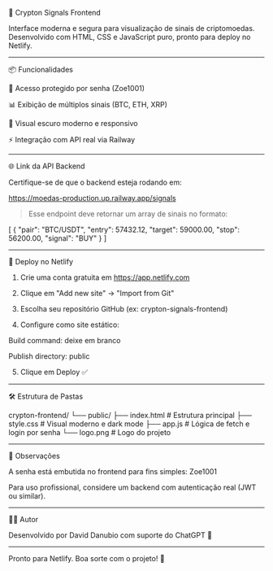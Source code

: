 🔮 Crypton Signals Frontend

Interface moderna e segura para visualização de sinais de criptomoedas. Desenvolvido com HTML, CSS e JavaScript puro, pronto para deploy no Netlify.


---

📦 Funcionalidades

🔐 Acesso protegido por senha (Zoe1001)

📊 Exibição de múltiplos sinais (BTC, ETH, XRP)

🌙 Visual escuro moderno e responsivo

⚡ Integração com API real via Railway



---

🌐 Link da API Backend

Certifique-se de que o backend esteja rodando em:

https://moedas-production.up.railway.app/signals

> Esse endpoint deve retornar um array de sinais no formato:



[
  {
    "pair": "BTC/USDT",
    "entry": 57432.12,
    "target": 59000.00,
    "stop": 56200.00,
    "signal": "BUY"
  }
]


---

🚀 Deploy no Netlify

1. Crie uma conta gratuita em https://app.netlify.com


2. Clique em "Add new site" → "Import from Git"


3. Escolha seu repositório GitHub (ex: crypton-signals-frontend)


4. Configure como site estático:

Build command: deixe em branco

Publish directory: public



5. Clique em Deploy ✅




---

🛠️ Estrutura de Pastas

crypton-frontend/
└── public/
    ├── index.html     # Estrutura principal
    ├── style.css      # Visual moderno e dark mode
    ├── app.js         # Lógica de fetch e login por senha
    └── logo.png       # Logo do projeto


---

📍 Observações

A senha está embutida no frontend para fins simples: Zoe1001

Para uso profissional, considere um backend com autenticação real (JWT ou similar).



---

👨‍💻 Autor

Desenvolvido por David Danubio com suporte do ChatGPT 🧠


---

Pronto para Netlify. Boa sorte com o projeto! 🚀
